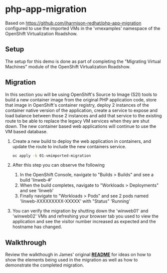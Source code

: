 # php-app-migration
Based on <https://github.com/jharmison-redhat/php-app-migration> configured to use the imported VMs in the 'vmexamples' namespace of the OpenShift Virtualization Roadshow.

## Setup
The setup for this demo is done as part of completing the "Migrating Virtual Machines" module of the OpenShift Virtualization Roadshow.

## Migration
In this section you will be using OpenShift's Source to Image (S2I) tools to build a new container image from the original PHP application code, store that image in OpenShift's container registry, deploy 2 instances of the container native version of the application, create a service to expose and load balance between those 2 instances and add that service to the existing route to be able to replace the legacy VM services when they are shut down. The new container based web applications will continue to use the VM based database.

1. Create a new build to deploy the web application in containers, and update the route to include the new containers service.
   ```sh
   oc apply -k 01-vmimported-migration
   ```
   
1. After this step you can observe the following
   1. In the OpenShift Console, navigate to "Builds > Builds" and see a build 'linweb-#'
   1. When the build completes, navigate to "Workloads > Deployments" and see 'linweb'
   1. Finally navigate to "Workloads > Pods" and see 2 pods named 'linweb-XXXXXXXXX-XXXXX' with "Status" 'Running'

1. You can verify the migration by shutting down the 'winweb01' and 'winweb02' VMs and refreshing your browser tab you used to view the application and see the visitor number increased as expected and the hostname has changed.

## Walkthrough
Review the walkthough in James' original **[README](https://github.com/jharmison-redhat/php-app-migration/blob/main/README.md#basic-walkthrough)** for ideas on how to show the elements being used in the migration as well as how to demonstrate the completed migration.
